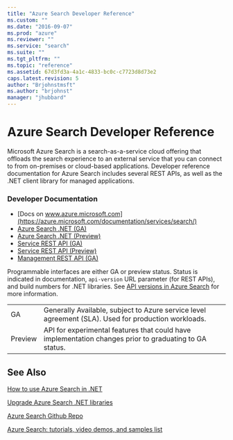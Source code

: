 ```yaml
---
title: "Azure Search Developer Reference"
ms.custom: ""
ms.date: "2016-09-07"
ms.prod: "azure"
ms.reviewer: ""
ms.service: "search"
ms.suite: ""
ms.tgt_pltfrm: ""
ms.topic: "reference"
ms.assetid: 67d3fd3a-4a1c-4833-bc0c-c7723d8d73e2
caps.latest.revision: 5
author: "Brjohnstmsft"
ms.author: "brjohnst"
manager: "jhubbard"
---
```

# Azure Search Developer Reference
Microsoft Azure Search is a search-as-a-service cloud offering that offloads the search experience to an external service that you can connect to from on-premises or cloud-based applications. Developer reference documentation for Azure Search includes several REST APIs, as well as the .NET client library for managed applications.

###  Developer Documentation

* [Docs on www.azure.microsoft.com](https://azure.microsoft.com/documentation/services/search/)
* [Azure Search .NET (GA)](https://msdn.microsoft.com/library/azure/dn951165.aspx)
* [Azure Search .NET (Preview)](https://msdn.microsoft.com/library/azure/mt761536(v=azure.103).aspx)
* [Service REST API (GA)](https://msdn.microsoft.com/library/azure/dn798935.aspx)
* [Service REST API (Preview)](https://azure.microsoft.com/documentation/articles/search-api-2015-02-28-preview/)
* [Management REST API (GA)](https://msdn.microsoft.com/library/azure/dn832684.aspx)

Programmable interfaces are either GA or preview status. Status is indicated in documentation, `api-version` URL parameter (for REST APIs), and build numbers for .NET libraries. See [API versions in Azure Search](https://go.microsoft.com/fwlink/?linkid=834796) for more information.

| | |
|-----|-----|
|GA | Generally Available, subject to Azure service level agreement (SLA). Used for production workloads. |
|Preview | API for experimental features that could have implementation changes prior to graduating to GA status.|

## See Also
[How to use Azure Search in .NET](https://azure.microsoft.com/ocumentation/articles/search-howto-dotnet-sdk/)

[Upgrade Azure Search .NET libraries](https://azure.microsoft.com/documentation/articles/search-dotnet-sdk-migration/)

[Azure Search Github Repo](https://github.com/AzureSearch)

[Azure Search: tutorials, video demos, and samples list](https://azure.microsoft.com/documentation/articles/search-video-demo-tutorial-list/)
